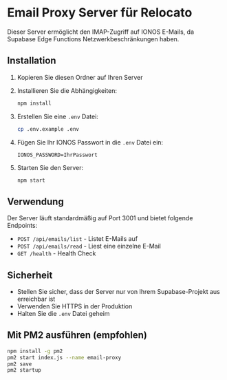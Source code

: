 # Email Proxy Server für Relocato

Dieser Server ermöglicht den IMAP-Zugriff auf IONOS E-Mails, da Supabase Edge Functions Netzwerkbeschränkungen haben.

## Installation

1. Kopieren Sie diesen Ordner auf Ihren Server
2. Installieren Sie die Abhängigkeiten:
   ```bash
   npm install
   ```

3. Erstellen Sie eine `.env` Datei:
   ```bash
   cp .env.example .env
   ```

4. Fügen Sie Ihr IONOS Passwort in die `.env` Datei ein:
   ```
   IONOS_PASSWORD=IhrPasswort
   ```

5. Starten Sie den Server:
   ```bash
   npm start
   ```

## Verwendung

Der Server läuft standardmäßig auf Port 3001 und bietet folgende Endpoints:

- `POST /api/emails/list` - Listet E-Mails auf
- `POST /api/emails/read` - Liest eine einzelne E-Mail
- `GET /health` - Health Check

## Sicherheit

- Stellen Sie sicher, dass der Server nur von Ihrem Supabase-Projekt aus erreichbar ist
- Verwenden Sie HTTPS in der Produktion
- Halten Sie die `.env` Datei geheim

## Mit PM2 ausführen (empfohlen)

```bash
npm install -g pm2
pm2 start index.js --name email-proxy
pm2 save
pm2 startup
```